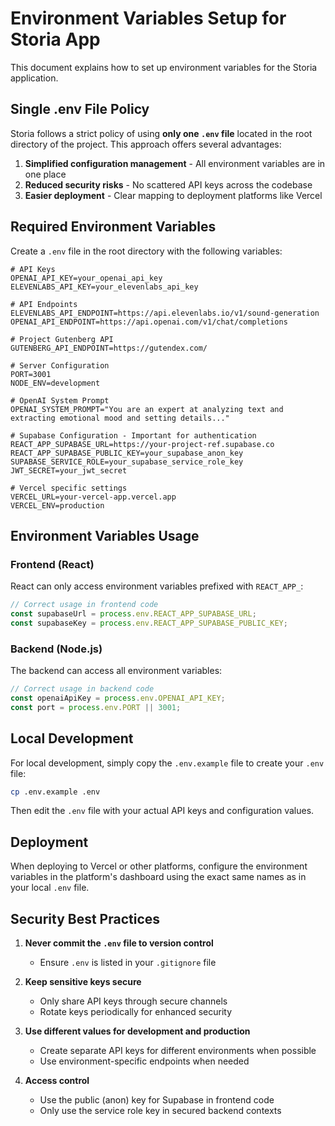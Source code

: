 # Environment Variables Setup for Storia App

This document explains how to set up environment variables for the Storia application.

## Single .env File Policy

Storia follows a strict policy of using **only one `.env` file** located in the root directory of the project. This approach offers several advantages:

1. **Simplified configuration management** - All environment variables are in one place
2. **Reduced security risks** - No scattered API keys across the codebase
3. **Easier deployment** - Clear mapping to deployment platforms like Vercel

## Required Environment Variables

Create a `.env` file in the root directory with the following variables:

```
# API Keys
OPENAI_API_KEY=your_openai_api_key
ELEVENLABS_API_KEY=your_elevenlabs_api_key

# API Endpoints
ELEVENLABS_API_ENDPOINT=https://api.elevenlabs.io/v1/sound-generation
OPENAI_API_ENDPOINT=https://api.openai.com/v1/chat/completions

# Project Gutenberg API
GUTENBERG_API_ENDPOINT=https://gutendex.com/

# Server Configuration
PORT=3001
NODE_ENV=development 

# OpenAI System Prompt
OPENAI_SYSTEM_PROMPT="You are an expert at analyzing text and extracting emotional mood and setting details..."

# Supabase Configuration - Important for authentication
REACT_APP_SUPABASE_URL=https://your-project-ref.supabase.co
REACT_APP_SUPABASE_PUBLIC_KEY=your_supabase_anon_key
SUPABASE_SERVICE_ROLE=your_supabase_service_role_key
JWT_SECRET=your_jwt_secret

# Vercel specific settings
VERCEL_URL=your-vercel-app.vercel.app
VERCEL_ENV=production
```

## Environment Variables Usage

### Frontend (React)

React can only access environment variables prefixed with `REACT_APP_`:

```javascript
// Correct usage in frontend code
const supabaseUrl = process.env.REACT_APP_SUPABASE_URL;
const supabaseKey = process.env.REACT_APP_SUPABASE_PUBLIC_KEY;
```

### Backend (Node.js)

The backend can access all environment variables:

```javascript
// Correct usage in backend code
const openaiApiKey = process.env.OPENAI_API_KEY;
const port = process.env.PORT || 3001;
```

## Local Development

For local development, simply copy the `.env.example` file to create your `.env` file:

```bash
cp .env.example .env
```

Then edit the `.env` file with your actual API keys and configuration values.

## Deployment

When deploying to Vercel or other platforms, configure the environment variables in the platform's dashboard using the exact same names as in your local `.env` file.

## Security Best Practices

1. **Never commit the `.env` file to version control**
   - Ensure `.env` is listed in your `.gitignore` file

2. **Keep sensitive keys secure**
   - Only share API keys through secure channels
   - Rotate keys periodically for enhanced security

3. **Use different values for development and production**
   - Create separate API keys for different environments when possible
   - Use environment-specific endpoints when needed

4. **Access control**
   - Use the public (anon) key for Supabase in frontend code
   - Only use the service role key in secured backend contexts 